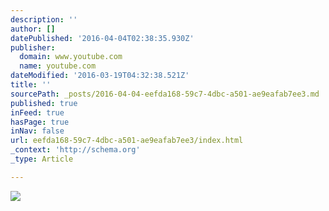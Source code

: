 ```yaml
---
description: ''
author: []
datePublished: '2016-04-04T02:38:35.930Z'
publisher:
  domain: www.youtube.com
  name: youtube.com
dateModified: '2016-03-19T04:32:38.521Z'
title: ''
sourcePath: _posts/2016-04-04-eefda168-59c7-4dbc-a501-ae9eafab7ee3.md
published: true
inFeed: true
hasPage: true
inNav: false
url: eefda168-59c7-4dbc-a501-ae9eafab7ee3/index.html
_context: 'http://schema.org'
_type: Article

---
```

![](https://i.ytimg.com/vi/O-zpOMYRi0w/mqdefault.jpg)